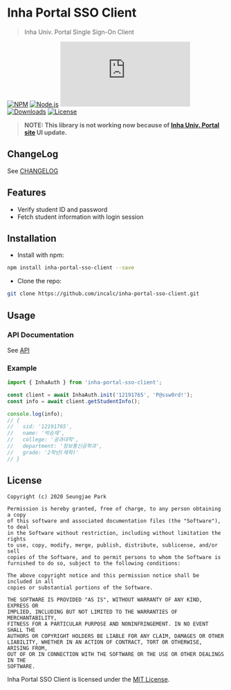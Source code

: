 # Inha Portal SSO Client

> Inha Univ. Portal Single Sign-On Client

[![NPM](https://img.shields.io/npm/v/inha-portal-sso-client?logo=npm&logoColor=white&style=for-the-badge)](https://www.npmjs.com/package/inha-portal-sso-client)
[![Node.js](https://img.shields.io/node/v/inha-portal-sso-client?logo=node.js&logoColor=white&style=for-the-badge)](https://nodejs.org)
[![GitHub Workflow Status](https://img.shields.io/github/workflow/status/incalc/inha-portal-sso-client/Node.js?logo=github&logoColor=white&style=for-the-badge)](https://github.com/incalc/inha-portal-sso-client/actions)
[![Downloads](https://img.shields.io/npm/dt/inha-portal-sso-client?logo=npm&logoColor=white&style=for-the-badge)](https://www.npmjs.com/package/inha-portal-sso-client)
[![License](https://img.shields.io/npm/l/inha-portal-sso-client?style=for-the-badge)](./LICENSE)

> **NOTE: This library is not working now because of [Inha Univ. Portal site](https://portal.inha.ac.kr/) UI update.**

## ChangeLog

See [CHANGELOG](./CHANGELOG.md)

## Features

- Verify student ID and password
- Fetch student information with login session

## Installation

- Install with npm:

```bash
npm install inha-portal-sso-client --save
```

- Clone the repo:

```bash
git clone https://github.com/incalc/inha-portal-sso-client.git
```

## Usage

### API Documentation

See [API](https://incalc.github.io/inha-portal-sso-client/)

### Example

```ts
import { InhaAuth } from 'inha-portal-sso-client';

const client = await InhaAuth.init('12191765', 'P@ssw0rd!');
const info = await client.getStudentInfo();

console.log(info);
// {
//   sid: '12191765',
//   name: '박승재',
//   college: '공과대학',
//   department: '정보통신공학과',
//   grade: '2학년(재학)'
// }
```

## License

```text
Copyright (c) 2020 Seungjae Park

Permission is hereby granted, free of charge, to any person obtaining a copy
of this software and associated documentation files (the "Software"), to deal
in the Software without restriction, including without limitation the rights
to use, copy, modify, merge, publish, distribute, sublicense, and/or sell
copies of the Software, and to permit persons to whom the Software is
furnished to do so, subject to the following conditions:

The above copyright notice and this permission notice shall be included in all
copies or substantial portions of the Software.

THE SOFTWARE IS PROVIDED "AS IS", WITHOUT WARRANTY OF ANY KIND, EXPRESS OR
IMPLIED, INCLUDING BUT NOT LIMITED TO THE WARRANTIES OF MERCHANTABILITY,
FITNESS FOR A PARTICULAR PURPOSE AND NONINFRINGEMENT. IN NO EVENT SHALL THE
AUTHORS OR COPYRIGHT HOLDERS BE LIABLE FOR ANY CLAIM, DAMAGES OR OTHER
LIABILITY, WHETHER IN AN ACTION OF CONTRACT, TORT OR OTHERWISE, ARISING FROM,
OUT OF OR IN CONNECTION WITH THE SOFTWARE OR THE USE OR OTHER DEALINGS IN THE
SOFTWARE.
```

Inha Portal SSO Client is licensed under the [MIT License](./LICENSE).

